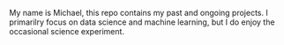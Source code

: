 My name is Michael, this repo contains my past and ongoing projects. I primarilry focus on data science and machine learning, 
but I do enjoy the occasional science experiment.

<!---
malg97/malg97 is a ✨ special ✨ repository because its `README.md` (this file) appears on your GitHub profile.
You can click the Preview link to take a look at your changes.
--->
